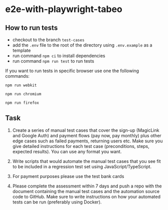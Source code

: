 # e2e-with-playwright-tabeo

## How to run tests
- checkout to the branch `test-cases`
- add the `.env` file to the root of the directory using `.env.example` as a template
- run command `npm ci` to install dependencies
- run command `npm run test` to run tests

If you want to run tests in specific browser use one the following commands:

`npm run webkit`

`npm run chromium`

`npm run firefox`

## Task
1. Create a series of manual test cases that cover the sign-up (MagicLink and Google Auth) and payment flows (pay now, pay monthly) plus other edge cases such as failed payments, returning users etc. Make sure you give detailed instructions for each test case (preconditions, steps, expected results). You can use any format you want.

2. Write scripts that would automate the manual test cases that you see fit to be included in a regression test set using JavaScript/TypeScript.  

3. For payment purposes please use the test bank cards
4. Please complete the assessment within 7 days and push a repo with the document containing the manual test cases and the automation source code to GitHub. Make sure to write instructions on how your automated tests can be run (preferably using Docker).
